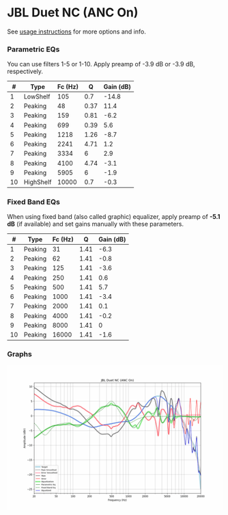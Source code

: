 # JBL Duet NC (ANC On)
See [usage instructions](https://github.com/jaakkopasanen/AutoEq#usage) for more options and info.

### Parametric EQs
You can use filters 1-5 or 1-10. Apply preamp of -3.9 dB or -3.9 dB, respectively.

|   # | Type      |   Fc (Hz) |    Q |   Gain (dB) |
|-----|-----------|-----------|------|-------------|
|   1 | LowShelf  |       105 | 0.7  |       -14.8 |
|   2 | Peaking   |        48 | 0.37 |        11.4 |
|   3 | Peaking   |       159 | 0.81 |        -6.2 |
|   4 | Peaking   |       699 | 0.39 |         5.6 |
|   5 | Peaking   |      1218 | 1.26 |        -8.7 |
|   6 | Peaking   |      2241 | 4.71 |         1.2 |
|   7 | Peaking   |      3334 | 6    |         2.9 |
|   8 | Peaking   |      4100 | 4.74 |        -3.1 |
|   9 | Peaking   |      5905 | 6    |        -1.9 |
|  10 | HighShelf |     10000 | 0.7  |        -0.3 |

### Fixed Band EQs
When using fixed band (also called graphic) equalizer, apply preamp of **-5.1 dB** (if available) and set gains manually with these parameters.

|   # | Type    |   Fc (Hz) |    Q |   Gain (dB) |
|-----|---------|-----------|------|-------------|
|   1 | Peaking |        31 | 1.41 |        -6.3 |
|   2 | Peaking |        62 | 1.41 |        -0.8 |
|   3 | Peaking |       125 | 1.41 |        -3.6 |
|   4 | Peaking |       250 | 1.41 |         0.6 |
|   5 | Peaking |       500 | 1.41 |         5.7 |
|   6 | Peaking |      1000 | 1.41 |        -3.4 |
|   7 | Peaking |      2000 | 1.41 |         0.1 |
|   8 | Peaking |      4000 | 1.41 |        -0.2 |
|   9 | Peaking |      8000 | 1.41 |         0   |
|  10 | Peaking |     16000 | 1.41 |        -1.6 |

### Graphs
![](./JBL%20Duet%20NC%20(ANC%20On).png)
